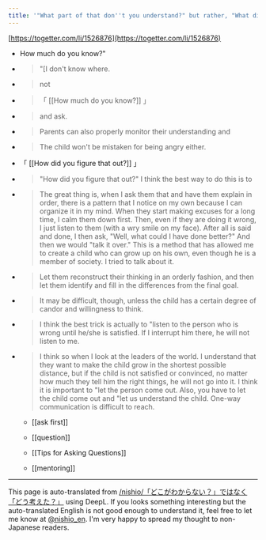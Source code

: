 ```yaml
---
title: '"What part of that don''t you understand?" but rather, "What did you think?"'
---
```


[https://togetter.com/li/1526876](https://togetter.com/li/1526876)
- How much do you know?"
- >  "[I don't know where.
- >  not
- >  「 [[How much do you know?]] 」
- >  and ask.
- >  Parents can also properly monitor their understanding and
- >  The child won't be mistaken for being angry either.

- 「 [[How did you figure that out?]] 」
- > "How did you figure that out?" I think the best way to do this is to
- >  The great thing is, when I ask them that and have them explain in order, there is a pattern that I notice on my own because I can organize it in my mind. When they start making excuses for a long time, I calm them down first. Then, even if they are doing it wrong, I just listen to them (with a wry smile on my face). After all is said and done, I then ask, "Well, what could I have done better?" And then we would "talk it over." This is a method that has allowed me to create a child who can grow up on his own, even though he is a member of society. I tried to talk about it.
- >  Let them reconstruct their thinking in an orderly fashion, and then let them identify and fill in the differences from the final goal.
- >  It may be difficult, though, unless the child has a certain degree of candor and willingness to think.
- >  I think the best trick is actually to "listen to the person who is wrong until he/she is satisfied. If I interrupt him there, he will not listen to me.
- >  I think so when I look at the leaders of the world. I understand that they want to make the child grow in the shortest possible distance, but if the child is not satisfied or convinced, no matter how much they tell him the right things, he will not go into it. I think it is important to "let the person come out. Also, you have to let the child come out and "let us understand the child. One-way communication is difficult to reach.

    - [[ask first]]

    - [[question]]
    - [[Tips for Asking Questions]]
    - [[mentoring]]

---
This page is auto-translated from [/nishio/「どこがわからない？」ではなく「どう考えた？」](https://scrapbox.io/nishio/「どこがわからない？」ではなく「どう考えた？」) using DeepL. If you looks something interesting but the auto-translated English is not good enough to understand it, feel free to let me know at [@nishio_en](https://twitter.com/nishio_en). I'm very happy to spread my thought to non-Japanese readers.